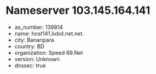 # Nameserver 103.145.164.141

* as_number: 139814
* name: host141.lixbd.net.net.
* city: Banaripara
* country: BD
* organization: Speed 69.Net
* version: Unknown
* dnssec: true
